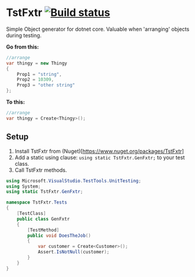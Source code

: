 # TstFxtr [![Build status](https://ci.appveyor.com/api/projects/status/ytngg4rgyrnfik9u/branch/master?svg=true)](https://ci.appveyor.com/project/colinmxs/tstfxtr/branch/master)

Simple Object generator for dotnet core. Valuable when 'arranging' objects during testing.

**Go from this:**
``` c#
//arrange
var thingy = new Thingy
{
    Prop1 = "string",
    Prop2 = 10309,
    Prop3 = "other string"
};
```
**To this:**
``` c#
//arrange
var thingy = Create<Thingy>();
```

## Setup

1. Install TstFxtr from (Nuget)[https://www.nuget.org/packages/TstFxtr]
2. Add a static using clause: `using static TstFxtr.GenFxtr;` to your test class.
3. Call TstFxtr methods.
```c#
using Microsoft.VisualStudio.TestTools.UnitTesting;
using System;
using static TstFxtr.GenFxtr;

namespace TstFxtr.Tests
{
    [TestClass]
    public class GenFxtr
    {
        [TestMethod]
        public void DoesTheJob()
        {
            var customer = Create<Customer>();
            Assert.IsNotNull(customer);
        }
    }
}
```
